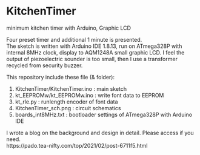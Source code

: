 # KitchenTimer
minimum kitchen timer with Arduino, Graphic LCD
<p></p>
Four preset timer and additional 1 minute is presented.<br />
The sketch is written with Arduino IDE 1.8.13, run on ATmega328P with internal 8MHz clock, display to AQM1248A small graphic LCD.  I feel the output of piezoelectric sounder is too small, then I use a transformer recycled from security buzzer.
<p></p>
This repository include these file (& folder):<br />
<ol type="1">
  <li>KitchenTimer/KitchenTimer.ino : main sketch</li>
  <li>kt_EEPROMw/kt_EEPROMw.ino : write font data to EEPROM</li>
  <li>kt_rle.py : runlength encoder of font data</li>
  <li>KitchenTimer_sch.png : circuit schematics</li>
  <li>boards_int8MHz.txt : bootloader settings of ATmega328P with Arduino IDE</li>
</ol>
<p></p>
I wrote a blog on the background and design in detail. Please access if you need.<br />
https://pado.tea-nifty.com/top/2021/02/post-6711f5.html 
<p></p>
